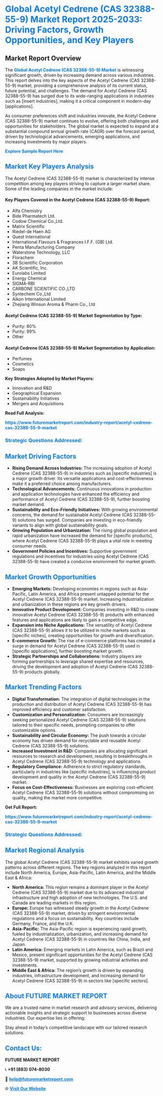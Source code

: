 <h1 style="color: #007BFF;">Global Acetyl Cedrene (CAS 32388-55-9) Market Report 2025-2033: Driving Factors, Growth Opportunities, and Key Players</h1>

<section id="overview">
<h2>Market Report Overview</h2>
<p>The <a href="https://www.futuremarketreport.com/industry-report/acetyl-cedrene-cas-32388-55-9-market" style="color: #007BFF; text-decoration: none;"><strong>Global Acetyl Cedrene (CAS 32388-55-9) Market</strong></a> is witnessing significant growth, driven by increasing demand across various industries. This report delves into the key aspects of the Acetyl Cedrene (CAS 32388-55-9) market, providing a comprehensive analysis of its current status, future potential, and challenges. The demand for Acetyl Cedrene (CAS 32388-55-9) has surged due to its wide-ranging applications in industries such as [insert industries], making it a critical component in modern-day [applications].</p>
<p>As consumer preferences shift and industries innovate, the Acetyl Cedrene (CAS 32388-55-9) market continues to evolve, offering both challenges and opportunities for stakeholders. The global market is expected to expand at a substantial compound annual growth rate (CAGR) over the forecast period, driven by technological advancements, emerging applications, and increasing investments by major players.</p>
</section>

<section id="overview">
<p><a href="https://www.futuremarketreport.com/request-sample/reportId=108663" style="color: #007BFF; text-decoration: none;"><strong>Explore Sample Report Here</strong></a></p>
</section>

<section id="key-players">
<h2 style="color: #007BFF;">Market Key Players Analysis</h2>
<p>The Acetyl Cedrene (CAS 32388-55-9) market is characterized by intense competition among key players striving to capture a larger market share. Some of the leading companies in the market include:</p>
<h4>Key Players Covered in the Acetyl Cedrene (CAS 32388-55-9) Report:</h4>
<ul><li>Alfa Chemistry</li><li>Bide Pharmatech Ltd.</li><li>Codow Chemical Co.,Ltd.</li><li>Matrix Scientific</li><li>Riedel-de Haen AG</li><li>Quest International</li><li>International Flavours &amp; Fragrances I.F.F. (GB) Ltd.</li><li>Penta Manufacturing Company</li><li>Waterstone Technology, LLC</li><li>Florachem</li><li>3B Scientific Corporation</li><li>AK Scientific, Inc.</li><li>Eurolabs Limited</li><li>Energy Chemical</li><li>SIGMA-RBI</li><li>CARBONE SCIENTIFIC CO.,LTD</li><li>Syntechem Co.,Ltd</li><li>Aikon International Limited</li><li>Zhejiang Winsun Aroma &amp; Pharm Co., Ltd</li></ul>
<h4>Acetyl Cedrene (CAS 32388-55-9) Market Segmentation by Type:</h4>
<ul><li>Purity: 80%</li><li>Purity: 99%</li><li>Other</li></ul>

<h4>Acetyl Cedrene (CAS 32388-55-9) Market Segmentation by Application:</h4>
<ul><li>Perfumes</li><li>Cosmetics</li><li>Soaps</li></ul>
<p><strong>Key Strategies Adopted by Market Players:</strong></p>
<ul>
<li>Innovation and R&D</li>
<li>Geographical Expansion</li>
<li>Sustainability Initiatives</li>
<li>Mergers and Acquisitions</li>
</ul>
</section>

<section>
<p><strong>Read Full Analysis: </strong></p><a href="https://www.futuremarketreport.com/industry-report/acetyl-cedrene-cas-32388-55-9-market" style="color: #007BFF; text-decoration: none;"><strong>https://www.futuremarketreport.com/industry-report/acetyl-cedrene-cas-32388-55-9-market</strong></a>
<h3 style="color: #007BFF;">Strategic Questions Addressed:</h3>
</section>

<section id="driving-factors">
<h2 style="color: #007BFF;">Market Driving Factors</h2>
<ul>
<li><strong>Rising Demand Across Industries:</strong> The increasing adoption of Acetyl Cedrene (CAS 32388-55-9) in industries such as [specific industries] is a major growth driver. Its versatile applications and cost-effectiveness make it a preferred choice among manufacturers.</li>
<li><strong>Technological Advancements:</strong> Continuous innovations in production and application technologies have enhanced the efficiency and performance of Acetyl Cedrene (CAS 32388-55-9), further boosting market demand.</li>
<li><strong>Sustainability and Eco-Friendly Initiatives:</strong> With growing environmental concerns, the demand for sustainable Acetyl Cedrene (CAS 32388-55-9) solutions has surged. Companies are investing in eco-friendly variants to align with global sustainability goals.</li>
<li><strong>Growing Population and Urbanization:</strong> The rising global population and rapid urbanization have increased the demand for [specific products], where Acetyl Cedrene (CAS 32388-55-9) plays a vital role in meeting consumer needs.</li>
<li><strong>Government Policies and Incentives:</strong> Supportive government regulations and incentives for industries using Acetyl Cedrene (CAS 32388-55-9) have created a conducive environment for market growth.</li>
</ul>
</section>

<section id="growth-opportunities">
<h2 style="color: #007BFF;">Market Growth Opportunities</h2>
<ul>
<li><strong>Emerging Markets:</strong> Developing economies in regions such as Asia-Pacific, Latin America, and Africa present untapped potential for the Acetyl Cedrene (CAS 32388-55-9) market. Increasing industrialization and urbanization in these regions are key growth drivers.</li>
<li><strong>Innovative Product Development:</strong> Companies investing in R&D to create innovative Acetyl Cedrene (CAS 32388-55-9) products with enhanced features and applications are likely to gain a competitive edge.</li>
<li><strong>Expansion into Niche Applications:</strong> The versatility of Acetyl Cedrene (CAS 32388-55-9) allows it to be utilized in niche markets such as [specific niches], creating opportunities for growth and diversification.</li>
<li><strong>E-commerce Growth:</strong> The rise of e-commerce platforms has created a surge in demand for Acetyl Cedrene (CAS 32388-55-9) used in [specific applications], further boosting market growth.</li>
<li><strong>Strategic Partnerships and Collaborations:</strong> Industry players are forming partnerships to leverage shared expertise and resources, driving the development and adoption of Acetyl Cedrene (CAS 32388-55-9) products globally.</li>
</ul>
</section>

<section id="trending-factors">
<h2 style="color: #007BFF;">Market Trending Factors</h2>
<ul>
<li><strong>Digital Transformation:</strong> The integration of digital technologies in the production and distribution of Acetyl Cedrene (CAS 32388-55-9) has improved efficiency and customer satisfaction.</li>
<li><strong>Customization and Personalization:</strong> Consumers are increasingly seeking personalized Acetyl Cedrene (CAS 32388-55-9) solutions tailored to their specific needs, prompting companies to offer customizable options.</li>
<li><strong>Sustainability and Circular Economy:</strong> The push towards a circular economy has driven demand for recyclable and reusable Acetyl Cedrene (CAS 32388-55-9) solutions.</li>
<li><strong>Increased Investment in R&D:</strong> Companies are allocating significant resources to research and development, resulting in breakthroughs in Acetyl Cedrene (CAS 32388-55-9) technology and applications.</li>
<li><strong>Regulatory Compliance:</strong> Adherence to strict regulatory standards, particularly in industries like [specific industries], is influencing product development and quality in the Acetyl Cedrene (CAS 32388-55-9) market.</li>
<li><strong>Focus on Cost-Effectiveness:</strong> Businesses are exploring cost-efficient Acetyl Cedrene (CAS 32388-55-9) solutions without compromising on quality, making the market more competitive.</li>
</ul>
</section>

<section>
<p><strong>Get Full Report: </strong></p><a href="https://www.futuremarketreport.com/industry-report/acetyl-cedrene-cas-32388-55-9-market" style="color: #007BFF; text-decoration: none;"><strong>https://www.futuremarketreport.com/industry-report/acetyl-cedrene-cas-32388-55-9-market</strong></a>
<h3 style="color: #007BFF;">Strategic Questions Addressed:</h3>
</section>


<section id="regional-analysis">
<h2 style="color: #007BFF;">Market Regional Analysis</h2>
<p>The global Acetyl Cedrene (CAS 32388-55-9) market exhibits varied growth patterns across different regions. The key regions analyzed in this report include North America, Europe, Asia-Pacific, Latin America, and the Middle East & Africa:</p>
<ul>
<li><strong>North America:</strong> This region remains a dominant player in the Acetyl Cedrene (CAS 32388-55-9) market due to its advanced industrial infrastructure and high adoption of new technologies. The U.S. and Canada are leading markets in this region.</li>
<li><strong>Europe:</strong> Europe has witnessed steady growth in the Acetyl Cedrene (CAS 32388-55-9) market, driven by stringent environmental regulations and a focus on sustainability. Key countries include Germany, France, and the U.K.</li>
<li><strong>Asia-Pacific:</strong> The Asia-Pacific region is experiencing rapid growth, fueled by industrialization, urbanization, and increasing demand for Acetyl Cedrene (CAS 32388-55-9) in countries like China, India, and Japan.</li>
<li><strong>Latin America:</strong> Emerging markets in Latin America, such as Brazil and Mexico, present significant opportunities for the Acetyl Cedrene (CAS 32388-55-9) market, supported by growing industrial activities and investments.</li>
<li><strong>Middle East & Africa:</strong> The region’s growth is driven by expanding industries, infrastructure development, and increasing demand for Acetyl Cedrene (CAS 32388-55-9) in sectors like [specific sectors].</li>
</ul>
</section>

<footer>
<h2 style="color: #007BFF;">About FUTURE MARKET REPORT</h2>
<p>We are a trusted name in market research and advisory services, delivering actionable insights and strategic support to businesses across diverse industries. Our expertise lies in offering:</p>

<p>Stay ahead in today’s competitive landscape with our tailored research solutions.</p>

<h2 style="color: #007BFF;">Contact Us:</h2>
<p><strong>FUTURE MARKET REPORT</strong></p>
<p>📞 <strong>+91 (883) 074-8030</strong></p>
<p>📧 <strong><a href="mailto:help@futuremarketreport.com" style="color: #007BFF;">help@futuremarketreport.com</a></strong></p>
<p>🌐 <strong><a href="https://www.futuremarketreport.com/" style="color: #007BFF;">Visit Our Website</a></strong></p>
</footer>